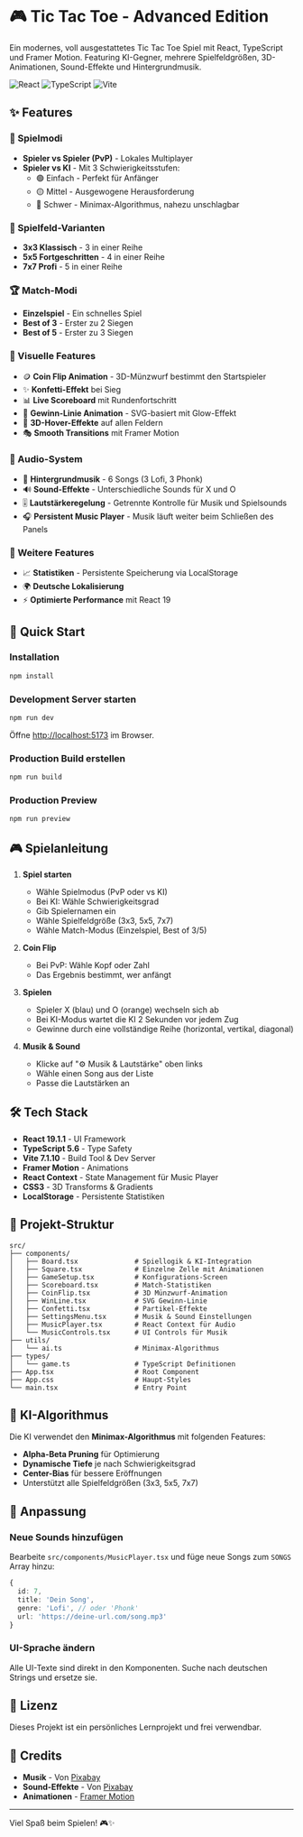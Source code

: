 # 🎮 Tic Tac Toe - Advanced Edition

Ein modernes, voll ausgestattetes Tic Tac Toe Spiel mit React, TypeScript und Framer Motion. Featuring KI-Gegner, mehrere Spielfeldgrößen, 3D-Animationen, Sound-Effekte und Hintergrundmusik.

![React](https://img.shields.io/badge/React-19.1.1-61dafb?style=flat-square&logo=react)
![TypeScript](https://img.shields.io/badge/TypeScript-5.6-blue?style=flat-square&logo=typescript)
![Vite](https://img.shields.io/badge/Vite-7.1.10-646cff?style=flat-square&logo=vite)

## ✨ Features

### 🎯 Spielmodi
- **Spieler vs Spieler (PvP)** - Lokales Multiplayer
- **Spieler vs KI** - Mit 3 Schwierigkeitsstufen:
  - 🟢 Einfach - Perfekt für Anfänger
  - 🟡 Mittel - Ausgewogene Herausforderung
  - 🔴 Schwer - Minimax-Algorithmus, nahezu unschlagbar

### 🎲 Spielfeld-Varianten
- **3x3 Klassisch** - 3 in einer Reihe
- **5x5 Fortgeschritten** - 4 in einer Reihe
- **7x7 Profi** - 5 in einer Reihe

### 🏆 Match-Modi
- **Einzelspiel** - Ein schnelles Spiel
- **Best of 3** - Erster zu 2 Siegen
- **Best of 5** - Erster zu 3 Siegen

### 🎪 Visuelle Features
- 🪙 **Coin Flip Animation** - 3D-Münzwurf bestimmt den Startspieler
- ✨ **Konfetti-Effekt** bei Sieg
- 📊 **Live Scoreboard** mit Rundenfortschritt
- 🌟 **Gewinn-Linie Animation** - SVG-basiert mit Glow-Effekt
- 🎨 **3D-Hover-Effekte** auf allen Feldern
- 🎭 **Smooth Transitions** mit Framer Motion

### 🎵 Audio-System
- 🎼 **Hintergrundmusik** - 6 Songs (3 Lofi, 3 Phonk)
- 🔊 **Sound-Effekte** - Unterschiedliche Sounds für X und O
- 🎚️ **Lautstärkeregelung** - Getrennte Kontrolle für Musik und Spielsounds
- 🎧 **Persistent Music Player** - Musik läuft weiter beim Schließen des Panels

### 💾 Weitere Features
- 📈 **Statistiken** - Persistente Speicherung via LocalStorage
- 🌍 **Deutsche Lokalisierung**
- ⚡ **Optimierte Performance** mit React 19

## 🚀 Quick Start

### Installation
```bash
npm install
```

### Development Server starten
```bash
npm run dev
```
Öffne [http://localhost:5173](http://localhost:5173) im Browser.

### Production Build erstellen
```bash
npm run build
```

### Production Preview
```bash
npm run preview
```

## 🎮 Spielanleitung

1. **Spiel starten**
   - Wähle Spielmodus (PvP oder vs KI)
   - Bei KI: Wähle Schwierigkeitsgrad
   - Gib Spielernamen ein
   - Wähle Spielfeldgröße (3x3, 5x5, 7x7)
   - Wähle Match-Modus (Einzelspiel, Best of 3/5)

2. **Coin Flip**
   - Bei PvP: Wähle Kopf oder Zahl
   - Das Ergebnis bestimmt, wer anfängt

3. **Spielen**
   - Spieler X (blau) und O (orange) wechseln sich ab
   - Bei KI-Modus wartet die KI 2 Sekunden vor jedem Zug
   - Gewinne durch eine vollständige Reihe (horizontal, vertikal, diagonal)

4. **Musik & Sound**
   - Klicke auf "⚙️ Musik & Lautstärke" oben links
   - Wähle einen Song aus der Liste
   - Passe die Lautstärken an

## 🛠️ Tech Stack

- **React 19.1.1** - UI Framework
- **TypeScript 5.6** - Type Safety
- **Vite 7.1.10** - Build Tool & Dev Server
- **Framer Motion** - Animations
- **React Context** - State Management für Music Player
- **CSS3** - 3D Transforms & Gradients
- **LocalStorage** - Persistente Statistiken

## 📁 Projekt-Struktur

```
src/
├── components/
│   ├── Board.tsx              # Spiellogik & KI-Integration
│   ├── Square.tsx             # Einzelne Zelle mit Animationen
│   ├── GameSetup.tsx          # Konfigurations-Screen
│   ├── Scoreboard.tsx         # Match-Statistiken
│   ├── CoinFlip.tsx           # 3D Münzwurf-Animation
│   ├── WinLine.tsx            # SVG Gewinn-Linie
│   ├── Confetti.tsx           # Partikel-Effekte
│   ├── SettingsMenu.tsx       # Musik & Sound Einstellungen
│   ├── MusicPlayer.tsx        # React Context für Audio
│   └── MusicControls.tsx      # UI Controls für Musik
├── utils/
│   └── ai.ts                  # Minimax-Algorithmus
├── types/
│   └── game.ts                # TypeScript Definitionen
├── App.tsx                    # Root Component
├── App.css                    # Haupt-Styles
└── main.tsx                   # Entry Point
```

## 🎯 KI-Algorithmus

Die KI verwendet den **Minimax-Algorithmus** mit folgenden Features:
- **Alpha-Beta Pruning** für Optimierung
- **Dynamische Tiefe** je nach Schwierigkeitsgrad
- **Center-Bias** für bessere Eröffnungen
- Unterstützt alle Spielfeldgrößen (3x3, 5x5, 7x7)

## 🎨 Anpassung

### Neue Sounds hinzufügen
Bearbeite `src/components/MusicPlayer.tsx` und füge neue Songs zum `SONGS` Array hinzu:
```typescript
{
  id: 7,
  title: 'Dein Song',
  genre: 'Lofi', // oder 'Phonk'
  url: 'https://deine-url.com/song.mp3'
}
```

### UI-Sprache ändern
Alle UI-Texte sind direkt in den Komponenten. Suche nach deutschen Strings und ersetze sie.

## 📝 Lizenz

Dieses Projekt ist ein persönliches Lernprojekt und frei verwendbar.

## 🙏 Credits

- **Musik** - Von [Pixabay](https://pixabay.com/)
- **Sound-Effekte** - Von [Pixabay](https://pixabay.com/)
- **Animationen** - [Framer Motion](https://www.framer.com/motion/)

---

Viel Spaß beim Spielen! 🎮✨

